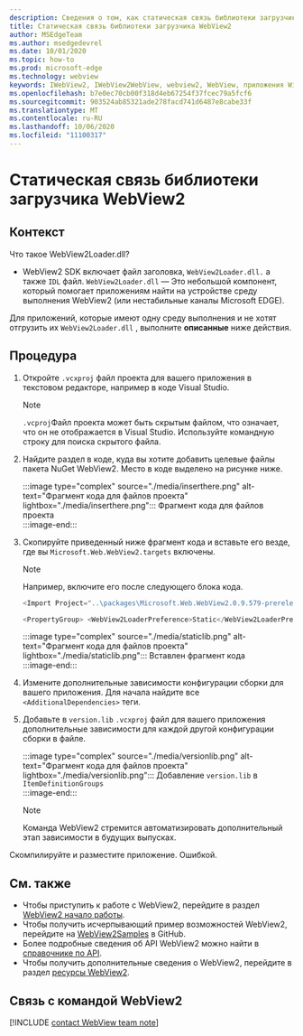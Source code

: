 ```yaml
---
description: Сведения о том, как статическая связь библиотеки загрузчика WebView2.
title: Статическая связь библиотеки загрузчика WebView2
author: MSEdgeTeam
ms.author: msedgedevrel
ms.date: 10/01/2020
ms.topic: how-to
ms.prod: microsoft-edge
ms.technology: webview
keywords: IWebView2, IWebView2WebView, webview2, WebView, приложения Win32, Win32, EDGE, ICoreWebView2, ICoreWebView2Host, элемент управления "веб-браузер", HTML Edge
ms.openlocfilehash: b7e0ec70cb00f318d4eb67254f37fcec79a5fcf6
ms.sourcegitcommit: 903524ab85321ade278facd741d6487e8cabe33f
ms.translationtype: MT
ms.contentlocale: ru-RU
ms.lasthandoff: 10/06/2020
ms.locfileid: "11100317"
---
```

# Статическая связь библиотеки загрузчика WebView2  

## Контекст  

Что такое WebView2Loader.dll?  

*   WebView2 SDK включает файл заголовка, `WebView2Loader.dll.` а также `IDL` файл. `WebView2Loader.dll` — Это небольшой компонент, который помогает приложениям найти на устройстве среду выполнения WebView2 (или нестабильные каналы Microsoft EDGE).  

Для приложений, которые имеют одну среду выполнения и не хотят отгрузить их `WebView2Loader.dll` , выполните **описанные** ниже действия.  

## Процедура  

1.  Откройте `.vcxproj` файл проекта для вашего приложения в текстовом редакторе, например в коде Visual Studio.  
    
    > [!NOTE]
    > `.vcproj`Файл проекта может быть скрытым файлом, что означает, что он не отображается в Visual Studio.  Используйте командную строку для поиска скрытого файла.  
    
1.  Найдите раздел в коде, куда вы хотите добавить целевые файлы пакета NuGet WebView2.  Место в коде выделено на рисунке ниже.  
    
    :::image type="complex" source="./media/inserthere.png" alt-text="Фрагмент кода для файлов проекта" lightbox="./media/inserthere.png"::: 
       Фрагмент кода для файлов проекта  
    :::image-end:::  
    
1.  Скопируйте приведенный ниже фрагмент кода и вставьте его везде, где вы `Microsoft.Web.WebView2.targets` включены.  

    > [!NOTE]
    > Например, включите его после следующего блока кода.  
    > 
    > ```csharp
    > <Import Project="..\packages\Microsoft.Web.WebView2.0.9.579-prerelease\build\native\Microsoft.Web.WebView2.targets" Condition="Exists('..\packages\Microsoft.Web.WebView2.0.9.579-prerelease\build\native\Microsoft.Web.WebView2.targets')" />
    > ```  
    
    ```csharp
    <PropertyGroup> <WebView2LoaderPreference>Static</WebView2LoaderPreference> </PropertyGroup>
    ```
    
    :::image type="complex" source="./media/staticlib.png" alt-text="Фрагмент кода для файлов проекта" lightbox="./media/staticlib.png"::: 
       Вставлен фрагмент кода  
    :::image-end:::  
    
1.  Измените дополнительные зависимости конфигурации сборки для вашего приложения.  Для начала найдите все `<AdditionalDependencies>` теги.  
1.  Добавьте в `version.lib` `.vcxproj` файл для вашего приложения дополнительные зависимости для каждой другой конфигурации сборки в файле.  
    
    :::image type="complex" source="./media/versionlib.png" alt-text="Фрагмент кода для файлов проекта" lightbox="./media/versionlib.png"::: 
       Добавление `version.lib` в `ItemDefinitionGroups`  
    :::image-end:::  
    
    > [!NOTE]
    > Команда WebView2 стремится автоматизировать дополнительный этап зависимости в будущих выпусках.  
    
Скомпилируйте и разместите приложение.  Ошибкой.  

## См. также  

*   Чтобы приступить к работе с WebView2, перейдите в раздел [WebView2 начало работы][Webview2MainGettingStarted].  
*   Чтобы получить исчерпывающий пример возможностей WebView2, перейдите на [WebView2Samples][GithubMicrosoftedgeWebview2samples] в GitHub.
*   Более подробные сведения об API WebView2 можно найти в [справочнике по API][Webview2ApiReference].
*   Чтобы получить дополнительные сведения о WebView2, перейдите в раздел [ресурсы WebView2][Webview2MainNextSteps].

## Связь с командой WebView2  

[!INCLUDE [contact WebView team note](../includes/contact-webview-team-note.md)]  

<!-- links -->  

[DevtoolsGuideChromiumMain]: ../../devtools-guide-chromium.md "Инструменты разработчика Microsoft EDGE (Chromium) | Документы Microsoft"  

[Webview2ReferenceDotnet09628MicrosoftWebWebview2CoreCorewebview2environmentoptionsAdditionalbrowserarguments]: ../reference/dotnet/0-9-628/microsoft-web-webview2-core-corewebview2environmentoptions.md#additionalbrowserarguments "Класс AdditionalBrowserArguments-0.9.515-Microsoft. Web. WebView2. Core. CoreWebView2EnvironmentOptions | Документы Microsoft"  
[Webview2ReferenceWin3209622Webview2IdlParameters]: ../reference/win32/0-9-622/webview2-idl.md#createcorewebview2environment  "CreateCoreWebView2Environment-Globals | Документы Microsoft"  
[Webview2ApiReference]: ../webview2-api-reference.md "Справочник по API Microsoft Edge WebView2 | Документы Microsoft"  
[Webview2MainNextSteps]: ../index.md#next-steps "Дальнейшие действия — введение в Microsoft Edge WebView2 (Предварительная версия) | Документы Microsoft"  
[Webview2MainGettingStarted]: ../index.md#getting-started "Приступая к работе: знакомство с Microsoft Edge WebView2 (Предварительная версия) | Документы Microsoft"  

[GithubMicrosoftedgeWebviewfeedbackMain]: https://github.com/MicrosoftEdge/WebViewFeedback "WebView Feedback-MicrosoftEdge/WebViewFeedback | GitHub"  
[GithubMicrosoftedgeWebview2samples]: https://github.com/MicrosoftEdge/WebView2Samples "WebView2 Samples-MicrosoftEdge/WebView2Samples | GitHub"  

[GithubMicrosoftVscodeJSDebugWhatsNew]: https://github.com/microsoft/vscode-js-debug#whats-new "Новые возможности -Отладчик JavaScript для Visual Studio Code-Microsoft/vscode-JS-Debug | GitHub"  

[GithubMicrosoftVscodeEdgeDebug2ReadmeChromiumWebviewApplications]: https://github.com/microsoft/vscode-edge-debug2/blob/master/README.md#microsoft-edge-chromium-webview-applications "Microsoft EDGE (Chromium) WebView Applications-Debugger (код Visual Studio) — отладчик для Microsoft Edge-Microsoft/vscode-Edge-debug2 | GitHub"  
